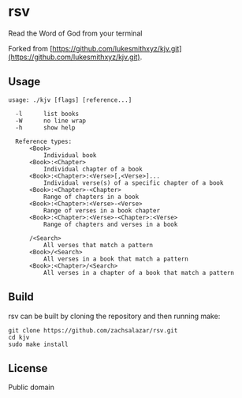 # rsv

Read the Word of God from your terminal

Forked from [https://github.com/lukesmithxyz/kjv.git](https://github.com/lukesmithxyz/kjv.git).


## Usage

    usage: ./kjv [flags] [reference...]

      -l      list books
      -W      no line wrap
      -h      show help

      Reference types:
          <Book>
              Individual book
          <Book>:<Chapter>
              Individual chapter of a book
          <Book>:<Chapter>:<Verse>[,<Verse>]...
              Individual verse(s) of a specific chapter of a book
          <Book>:<Chapter>-<Chapter>
              Range of chapters in a book
          <Book>:<Chapter>:<Verse>-<Verse>
              Range of verses in a book chapter
          <Book>:<Chapter>:<Verse>-<Chapter>:<Verse>
              Range of chapters and verses in a book

          /<Search>
              All verses that match a pattern
          <Book>/<Search>
              All verses in a book that match a pattern
          <Book>:<Chapter>/<Search>
              All verses in a chapter of a book that match a pattern

## Build

rsv can be built by cloning the repository and then running make:

    git clone https://github.com/zachsalazar/rsv.git
    cd kjv
    sudo make install

## License

Public domain
